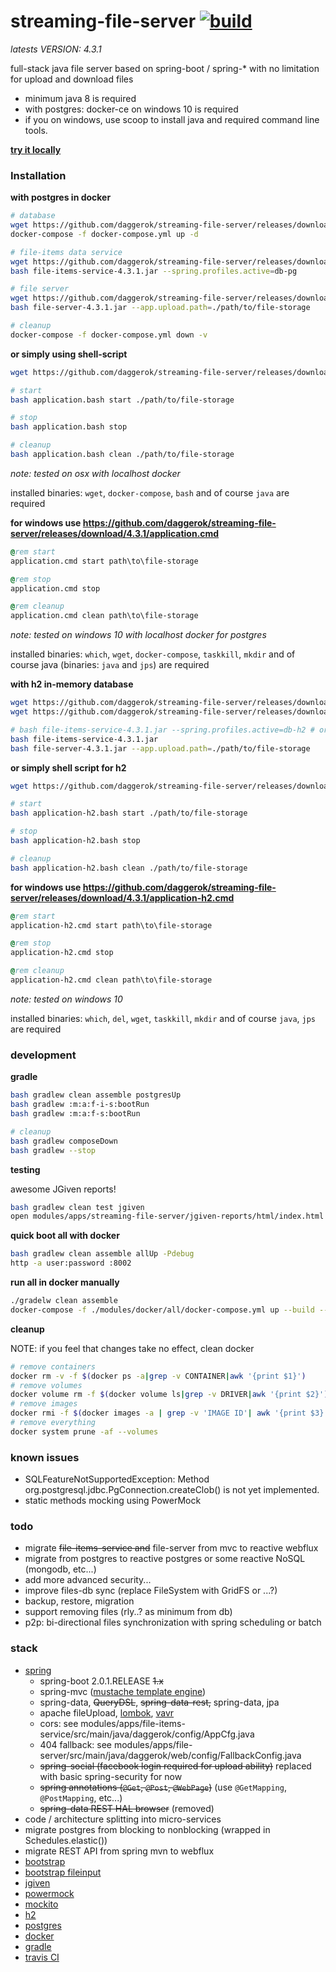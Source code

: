streaming-file-server [![build](https://travis-ci.org/daggerok/streaming-file-server.svg?branch=master)](https://travis-ci.org/daggerok/streaming-file-server)
=====================

_latests VERSION: 4.3.1_

full-stack java file server based on spring-boot / spring-* with no limitation for upload and download files

- minimum java 8 is required
- with postgres: docker-ce on windows 10 is required
- if you on windows, use scoop to install java and required command line tools.

[**try it locally**](https://github.com/daggerok/streaming-file-server/releases)

### Installation

**with postgres in docker**

```bash
# database
wget https://github.com/daggerok/streaming-file-server/releases/download/4.3.1/docker-compose.yml
docker-compose -f docker-compose.yml up -d

# file-items data service
wget https://github.com/daggerok/streaming-file-server/releases/download/4.3.1/file-items-service-4.3.1.jar
bash file-items-service-4.3.1.jar --spring.profiles.active=db-pg

# file server
wget https://github.com/daggerok/streaming-file-server/releases/download/4.3.1/file-server-4.3.1.jar
bash file-server-4.3.1.jar --app.upload.path=./path/to/file-storage

# cleanup
docker-compose -f docker-compose.yml down -v
```

**or simply using shell-script**

```bash
wget https://github.com/daggerok/streaming-file-server/releases/download/4.3.1/application.bash

# start
bash application.bash start ./path/to/file-storage

# stop
bash application.bash stop

# cleanup
bash application.bash clean ./path/to/file-storage
```

*note: tested on osx with localhost docker*

installed binaries: `wget`, `docker-compose`, `bash` and of course `java` are required

**for windows use https://github.com/daggerok/streaming-file-server/releases/download/4.3.1/application.cmd**

```cmd
@rem start
application.cmd start path\to\file-storage

@rem stop
application.cmd stop

@rem cleanup
application.cmd clean path\to\file-storage
```

*note: tested on windows 10 with localhost docker for postgres*

installed binaries: `which`, `wget`, `docker-compose`, `taskkill`, `mkdir` and of course java (binaries: `java` and `jps`) are required

**with h2 in-memory database**

```bash
wget https://github.com/daggerok/streaming-file-server/releases/download/4.3.1/file-items-service-4.3.1.jar
wget https://github.com/daggerok/streaming-file-server/releases/download/4.3.1/file-server-4.3.1.jar

# bash file-items-service-4.3.1.jar --spring.profiles.active=db-h2 # or just:
bash file-items-service-4.3.1.jar
bash file-server-4.3.1.jar --app.upload.path=./path/to/file-storage
```

**or simply shell script for h2**

```bash
wget https://github.com/daggerok/streaming-file-server/releases/download/4.3.1/application-h2.bash

# start
bash application-h2.bash start ./path/to/file-storage

# stop
bash application-h2.bash stop

# cleanup
bash application-h2.bash clean ./path/to/file-storage
```

**for windows use https://github.com/daggerok/streaming-file-server/releases/download/4.3.1/application-h2.cmd**

```cmd
@rem start
application-h2.cmd start path\to\file-storage

@rem stop
application-h2.cmd stop

@rem cleanup
application-h2.cmd clean path\to\file-storage
```

*note: tested on windows 10*

installed binaries: `which`, `del`, `wget`, `taskkill`, `mkdir` and of course `java`, `jps` are required

### development

**gradle**

```sh
bash gradlew clean assemble postgresUp
bash gradlew :m:a:f-i-s:bootRun
bash gradlew :m:a:f-s:bootRun

# cleanup
bash gradlew composeDown
bash gradlew --stop
```

**testing**

awesome JGiven reports!

```sh
bash gradlew clean test jgiven
open modules/apps/streaming-file-server/jgiven-reports/html/index.html
```

**quick boot all with docker**

```sh
bash gradlew clean assemble allUp -Pdebug
http -a user:password :8002
```

**run all in docker manually**

```bash
./gradelw clean assemble
docker-compose -f ./modules/docker/all/docker-compose.yml up --build --force-recreate
```

**cleanup**

NOTE: if you feel that changes take no effect, clean docker

```bash
# remove containers
docker rm -v -f $(docker ps -a|grep -v CONTAINER|awk '{print $1}')
# remove volumes
docker volume rm -f $(docker volume ls|grep -v DRIVER|awk '{print $2}')
# remove images
docker rmi -f $(docker images -a | grep -v 'IMAGE ID'| awk '{print $3}')
# remove everything
docker system prune -af --volumes
```

### known issues

- SQLFeatureNotSupportedException: Method org.postgresql.jdbc.PgConnection.createClob() is not yet implemented.
- static methods mocking using PowerMock

### todo

- migrate ~~file-items-service and~~ file-server from mvc to reactive webflux
- migrate from postgres to reactive postgres or some reactive NoSQL (mongodb, etc...)
- add more advanced security...
- improve files-db sync (replace FileSystem with GridFS or ...?)
- backup, restore, migration
- support removing files (rly..? as minimum from db)
- p2p: bi-directional files synchronization with spring scheduling or batch

### stack

- [spring](https://spring.io/)
  - spring-boot 2.0.1.RELEASE ~~1.x~~
  - spring-mvc ([mustache template engine](http://mustache.github.io/))
  - spring-data, ~~QueryDSL~~, ~~spring-data-rest,~~ spring-data, jpa
  - apache fileUpload, [lombok](https://projectlombok.org/), [vavr](http://www.vavr.io/)
  - cors: see modules/apps/file-items-service/src/main/java/daggerok/config/AppCfg.java
  - 404 fallback: see modules/apps/file-server/src/main/java/daggerok/web/config/FallbackConfig.java
  - ~~spring-social (facebook login required for upload ability)~~ replaced with basic spring-security for now
  - ~~spring annotations (`@Get`, `@Post`, `@WebPage`)~~ (use `@GetMapping`, `@PostMapping`, etc...)
  - ~~spring-data REST HAL browser~~ (removed)
- code / architecture splitting into micro-services
- migrate postgres from blocking to nonblocking (wrapped in Schedules.elastic())
- migrate REST API from spring mvn to webflux
- [bootstrap](http://getbootstrap.com/)
- [bootstrap fileinput](http://plugins.krajee.com/file-input)
- [jgiven](http://jgiven.org/)
- [powermock](https://github.com/jayway/powermock/wiki)
- [mockito](http://mockito.org/)
- [h2](http://www.h2database.com/html/cheatSheet.html)
- [postgres](https://www.postgresql.org/)
- [docker](https://www.docker.com/)
- [gradle](http://gradle.org/)
- [travis CI](https://travis-ci.org/)
